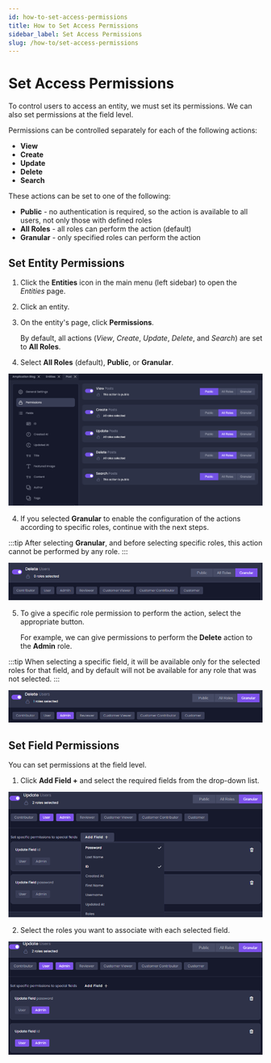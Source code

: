 ```yaml
---
id: how-to-set-access-permissions
title: How to Set Access Permissions
sidebar_label: Set Access Permissions
slug: /how-to/set-access-permissions
---
```


# Set Access Permissions

To control users to access an entity, we must set its permissions. We can also set permissions at the field level.

Permissions can be controlled separately for each of the following actions:

- **View**
- **Create**
- **Update**
- **Delete**
- **Search**

These actions can be set to one of the following:

- **Public** - no authentication is required, so the action is available to all users, not only those with defined roles
- **All Roles** - all roles can perform the action (default)
- **Granular** - only specified roles can perform the action

## Set Entity Permissions

1. Click the **Entities** icon in the main menu (left sidebar) to open the _Entities_ page.
2. Click an entity.
3. On the entity's page, click **Permissions**.

   By default, all actions (_View_, _Create_, _Update_, _Delete_, and _Search_) are set to **All Roles**.

4. Select **All Roles** (default), **Public**, or **Granular**.

![](./assets/public1.png)

4. If you selected **Granular** to enable the configuration of the actions according to specific roles, continue with the next steps.

:::tip
After selecting **Granular**, and before selecting specific roles, this action cannot be performed by any role.
:::

![](./assets/pic-5.2.png)

5. To give a specific role permission to perform the action, select the appropriate button.

   For example, we can give permissions to perform the **Delete** action to the **Admin** role.

:::tip
When selecting a specific field, it will be available only for the selected roles for that field, and by default will not be available for any role that was not selected.
:::

![](./assets/pic-7.png)

## Set Field Permissions

You can set permissions at the field level.

1.  Click **Add Field +** and select the required fields from the drop-down list.

![](./assets/pic-8.png)

2. Select the roles you want to associate with each selected field.

![](./assets/pic-9.png)
